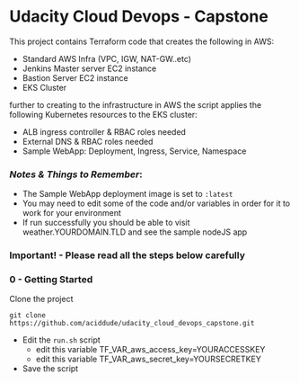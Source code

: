 # Udacity Cloud Devops - Capstone

This project contains Terraform code that creates the following in AWS:

- Standard AWS Infra (VPC, IGW, NAT-GW..etc)
- Jenkins Master server EC2 instance
- Bastion Server EC2 instance
- EKS Cluster

further to creating to the infrastructure in AWS the script applies the following Kubernetes resources to the EKS cluster:

- ALB ingress controller & RBAC roles needed
- External DNS  & RBAC roles needed
- Sample WebApp: Deployment, Ingress, Service, Namespace

### _Notes & Things to Remember_:
- The Sample WebApp deployment image is set to `:latest`
- You may need to edit some of the code and/or variables in order for it to work for your environment
- If run successfully you should be able to visit weather.YOURDOMAIN.TLD and see the sample nodeJS app

### **Important!** - Please read **all** the steps below carefully


### 0 - Getting Started

Clone the project
```
git clone https://github.com/aciddude/udacity_cloud_devops_capstone.git
```

- Edit the `run.sh` script
  - edit this variable TF_VAR_aws_access_key=YOURACCESSKEY
  - edit this variable TF_VAR_aws_secret_key=YOURSECRETKEY
- Save the script
